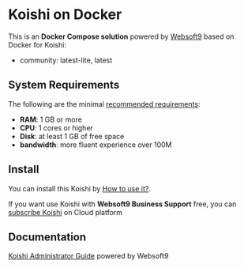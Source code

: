 # Koishi on Docker  

This is an **Docker Compose solution** powered by [Websoft9](https://www.websoft9.com) based on Docker for Koishi:


 - community:  latest-lite, latest


## System Requirements

The following are the minimal [recommended requirements](https://github.com/koishijs/koishi):

* **RAM**: 1 GB or more
* **CPU**: 1 cores or higher
* **Disk**: at least 1 GB of free space
* **bandwidth**: more fluent experience over 100M  

## Install

You can install this Koishi by [How to use it?](https://github.com/Websoft9/docker-library#how-to-use-it).   

If you want use Koishi with **Websoft9 Business Support** free, you can [subscribe Koishi](https://www.websoft9.com/apps) on Cloud platform

## Documentation

[Koishi Administrator Guide](https://support.websoft9.com/docs/koishi) powered by Websoft9